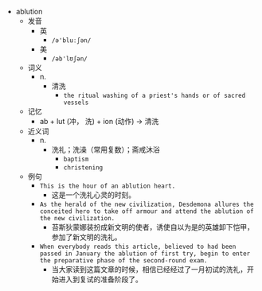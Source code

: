- ablution
  - 发音
    - 英
      - `/ə'bluːʃən/`
    - 美
      - `/əb'lʊʃən/`
  - 词义
    - n.
      - 清洗
        - `the ritual washing of a priest's hands or of sacred vessels `
  - 记忆
    - ab + lut (冲， 洗) + ion (动作) → 清洗
  - 近义词
    - n.
      - 洗礼；洗澡（常用复数）；斋戒沐浴
        - `baptism`
        - `christening`
  - 例句
    - `This is the hour of an ablution heart.`
      - 这是一个洗礼心灵的时刻。
    - `As the herald of the new civilization, Desdemona allures the conceited hero to take off armour and attend the ablution of the new civilization.`
      - 苔斯狄蒙娜装扮成新文明的使者，诱使自以为是的英雄卸下恺甲，参加了新文明的洗礼。
    - `When everybody reads this article, believed to had been passed in January the ablution of first try, begin to enter the preparative phase of the second-round exam.`
      - 当大家读到这篇文章的时候，相信已经经过了一月初试的洗礼，开始进入到复试的准备阶段了。

